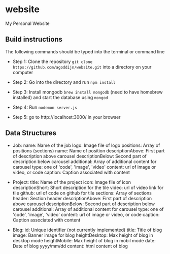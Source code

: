 # website
My Personal Website

## Build instructions

The following commands should be typed into the terminal or command line

* Step 1: Clone the repository ``` git clone https://github.com/agoddijn/website.git ``` into a directory on your computer

* Step 2: Go into the directory and run ``` npm install ```

* Step 3: Install mongodb ``` brew install mongodb ``` (need to have homebrew installed) and start the database using ``` mongod ```
* Step 4: Run ``` nodemon server.js ```

* Step 5: go to http://localhost:3000/ in your browser

## Data Structures

* Job:
  name: Name of the job
  logo: Image file of logo
  positions: Array of positions (sections)
    name: Name of position
    descriptionAbove: First part of description above carousel
    descriptionBelow: Second part of description below carousel
    additional: Array of additional content for carousel
      type: one of 'code', 'image', 'video'
      content: url of image or video, or code
      caption: Caption associated with content

* Project:
  title: Name of the project
  icon: Image file of icon
  descriptionShort: Short description for the tile
  video: url of video link for tile
  github: url of code on github for tile
  sections: Array of sections
    header: Section header
    descriptionAbove: First part of description above carousel
    descriptionBelow: Second part of description below carousel
    additional: Array of additional content for carousel
      type: one of 'code', 'image', 'video'
      content: url of image or video, or code
      caption: Caption associated with content

* Blog:
  id: Unique identifier (not currently implemented)
  title: Title of blog
  image: Banner image for blog
  heightDesktop: Max height of blog in desktop mode
  heightMobile: Max height of blog in mobil mode
  date: Date of blog yyyy/mm/dd
  content: html content of blog
